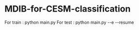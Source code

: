 # MDIB-for-CESM-classification
For train :  python main.py
For test :  python main.py --e --resume 

